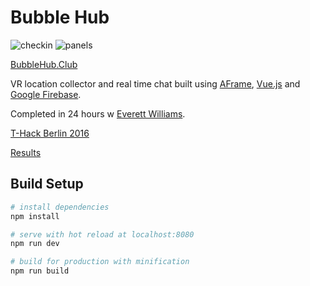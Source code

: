 # Bubble Hub

![checkin](https://github.com/okwme/bubblehub/blob/master/static/checkin-gif.gif "Check In")
![panels](https://github.com/okwme/bubblehub/blob/master/static/panels-gif.gif "Panels")

[BubbleHub.Club](https://bubblehub.club/)

VR location collector and real time chat built using [AFrame](https://github.com/aframevr/aframe), [Vue.js](https://github.com/vuejs/vue) and [Google Firebase](https://github.com/firebase/).

Completed in 24 hours w [Everett Williams](https://github.com/evvvritt).

[T-Hack Berlin 2016](https://www.eventbrite.com/e/thack-berlin-travel-hackathon-tickets-28658605661#)

[Results](https://www.tnooz.com/article/thack-berlin-Nov-2016/)

## Build Setup

``` bash
# install dependencies
npm install

# serve with hot reload at localhost:8080
npm run dev

# build for production with minification
npm run build
```
